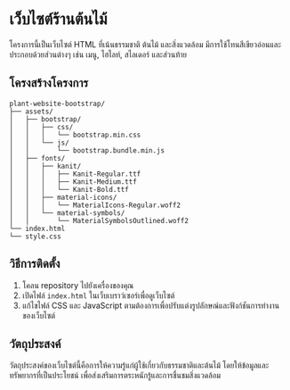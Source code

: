 # เว็บไซต์ร้านต้นไม้

โครงการนี้เป็นเว็บไซต์ HTML ที่เน้นธรรมชาติ ต้นไม้ และสิ่งแวดล้อม มีการใช้โทนสีเขียวอ่อนและประกอบด้วยส่วนต่างๆ เช่น เมนู, ไฮไลท์, สไลเดอร์ และส่วนท้าย

## โครงสร้างโครงการ

```
plant-website-bootstrap/
├── assets/
│   ├── bootstrap/
│   │   ├── css/
│   │   │   └── bootstrap.min.css
│   │   └── js/
│   │       └── bootstrap.bundle.min.js
│   ├── fonts/
│   │   ├── kanit/
│   │   │   ├── Kanit-Regular.ttf
│   │   │   ├── Kanit-Medium.ttf
│   │   │   └── Kanit-Bold.ttf
│   │   ├── material-icons/
│   │   │   └── MaterialIcons-Regular.woff2
│   │   └── material-symbols/
│   │       └── MaterialSymbolsOutlined.woff2
└── index.html
└── style.css
```

## วิธีการติดตั้ง

1. โคลน repository ไปยังเครื่องของคุณ
2. เปิดไฟล์ `index.html` ในเว็บเบราว์เซอร์เพื่อดูเว็บไซต์
3. แก้ไขไฟล์ CSS และ JavaScript ตามต้องการเพื่อปรับแต่งรูปลักษณ์และฟังก์ชันการทำงานของเว็บไซต์

## วัตถุประสงค์

วัตถุประสงค์ของเว็บไซต์นี้คือการให้ความรู้แก่ผู้ใช้เกี่ยวกับธรรมชาติและต้นไม้ โดยให้ข้อมูลและทรัพยากรที่เป็นประโยชน์ เพื่อส่งเสริมการตระหนักรู้และการชื่นชมสิ่งแวดล้อม